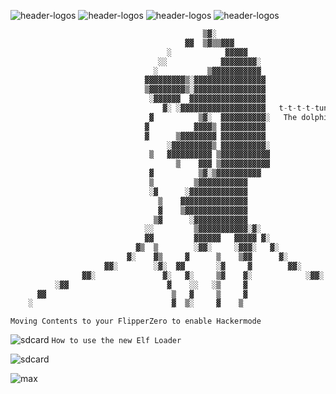 
![header-logos](https://img.shields.io/website?color=alert&down_color=offline&down_message=offline&label=maxheadroom.dev&logo=Hyperledger&up_color=online&up_message=online&url=https%3A%2F%2Fmaxheadroom.dev%2F)
![header-logos](https://img.shields.io/static/v1?label=Firmware&logo=dev.to&message=Staging&color=9cf)
![header-logos](https://img.shields.io/static/v1?label=Version&logo=confluence&message=.23&color=green)
![header-logos](https://img.shields.io/github/commit-activity/w/HaxHeadroom/HaxHeadroom-FlipperZero-Goodies)


```python
                                           ▒▓░                                           
                                       ▓▓  ▒▓▒▒▓▓▓                                        
                                   ░            ▓▓▓▓▓                                     
                                 ░░            ▓▓▓▓▓▓▓▓░                                  
                                ░           ▒▓▓▓▓▓▓▓▓▓▓▓                         
                              ▓▓▓▓▓▓▓▓▓▒░▓▓▓▓▓▓▓▓▓▓▓▓▓▓▓▓                             
                              ▒▓▓▓▓▓▓▓▓▒░▓▓▓▓▓▓▓▓▓▓▓▓▓▓▓▓                                 
                               ░▓▓▓▓▓▓  ▓▓▓▓▓▓▓▓▓▓▓▓▓▓▓▓▓                                 
                                  ▓░ ░▓▓▓▓▓▓▓▓▓▓▓▓▓▓▓▓▓▓▓   𝚝-𝚝-𝚝-𝚝-𝚝𝚞𝚗𝚎 𝚢𝚘𝚞𝚛 𝚏-𝚏-𝚏𝚕𝚒𝚙𝚙𝚎𝚛 𝚒𝚗𝚝𝚘 𝙽𝚎𝚝𝚠𝚘𝚛𝚔 𝟸𝟹!                          
                               ▓          ▒▓░  ▓▓▓▓▓▓▓▓▓▓░   𝚃𝚑𝚎 𝚍𝚘𝚕𝚙𝚑𝚒𝚗 𝚝𝚑𝚊𝚝𝚜 𝚊 *𝚛𝚎𝚊𝚕* 𝚑𝚊𝚔𝚌𝚎𝚛!                         
                              ▓          ▓▓▓▓▒ ▓▓▓▓▓▓▓▓▓▓                                 
                              ▓      ▒▓▓▓▓▓▓▓▓ ▓▓▓▓▓▓▓▓▓▓                                 
                                   ░▓▓▓▓▓▓▓▓▓▒ ▓▓▓▓▓▓▓▓▓▓░                                
                               ▒   ▓▓▓▓▓▓▓▓▓▓ ▒▓▓▓▓▓▓▓▓▓▓▓                                
                                     ▒    ▓▓▓ ▒▓▓▓▓▓▓▓▓▓▓▓                                
                               ▓          ▒▓░▒▓▓▓▓▓▓▓▓▓▓                                  
                               ▒         ▒▓▓▓▓▓▓▓▓▓▓▓                                     
                               ░▓      ░▓▓▓▓▓▓▓▓▓▓▓▓▓                                     
                                 ▒    ▓▓▓▓▓▓▓▓▓▓▓▓▓▓▓                                     
                                 ▓    ▒▓▓▓▓▓▓▓▓▓▓▓▓▓▓                                     
                                ▒▓      ░▓▓▓▓▓▓▓▓▓▓▓▓                                     
                              ░░         ▒▓▓▓▓▓▓▓▓▓▓▓░▓░                                  
                              ▓▓         ▓▓▓▓▓▓   ▓▓▓▓▓ ▓░                                
                            ▓▒  ▒        ░▓▓░     ░▓▓▓░   ▓░                              
                          ▓░    ▓▒     ▓      ▒    ▒▓▓      ▓░                            
                     ▓▓░        ░▓░  ▓▓       ░▓     ▓        ▓▓░                         
                ▓▓░               ▓░   ▓░     ▒▓    ▓░            ░▓▓░                    
          ░▓▓                      ▓    ░░   ░▒     ▓                   ░▓                
      ▓▓                            ▒   ▓     ▒     ▓                         ▓░          
    ░                               ▓  ▒░     ▓    ▒                               ▓░ 
```
`Moving Contents to your FlipperZero to enable Hackermode`

![sdcard](https://github.com/HaxHeadroom/HaxHeadroom-FlipperZero-Goodies/raw/main/res/images/HaxHeadroomGoodies.gif)
`How to use the new Elf Loader`

![sdcard](https://github.com/HaxHeadroom/HaxHeadroom-FlipperZero-Goodies/raw/main/res/images/HaxHeadroomELF.gif)

![max](https://github.com/HaxHeadroom/HaxHeadroom-FlipperZero-Goodies/raw/main/res/images/Network23.JPG)
